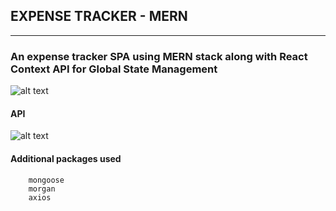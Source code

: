 ## EXPENSE TRACKER - MERN
----

### An expense tracker SPA using MERN stack along with **React Context API** for Global State Management

![alt text](https://imgur.com/AKRCnTq.png "expense tracker image")

#### API 
![alt text](https://imgur.com/HEkRysl.png "expense tracker image")

#### Additional packages used

        mongoose
        morgan
        axios